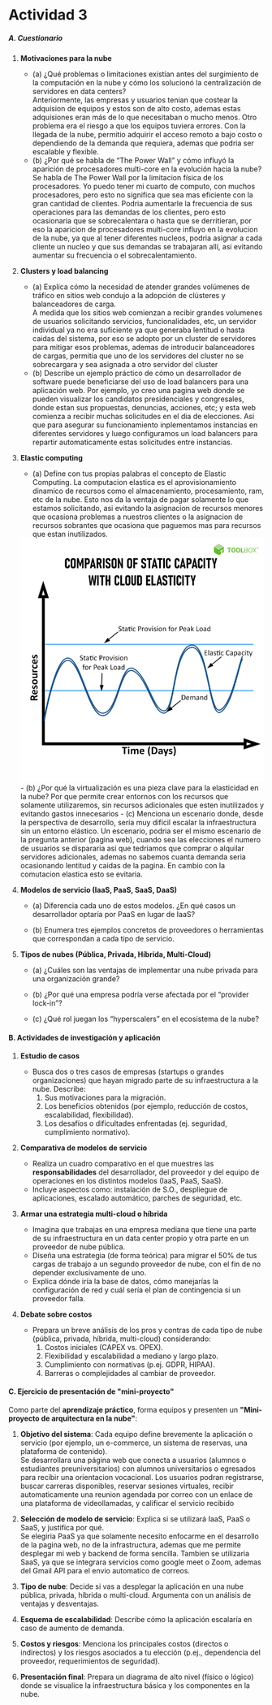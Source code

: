 # Actividad 3

##### A. Cuestionario

1. **Motivaciones para la nube**  
   - (a) ¿Qué problemas o limitaciones existían antes del surgimiento de la computación en la nube y cómo los solucionó la centralización de servidores en data centers?  
   Anteriormente, las empresas y usuarios tenian que costear la adquision de equipos y estos son de alto costo, ademas estas adquisiones eran más de lo que necesitaban o mucho menos. Otro problema era el riesgo a que los equipos tuviera errores. Con la llegada de la nube, permitio adquirir el acceso remoto a bajo costo o dependiendo de la demanda que requiera, ademas que podria ser escalable y flexible.
   - (b) ¿Por qué se habla de “The Power Wall” y cómo influyó la aparición de procesadores multi-core en la evolución hacia la nube?
   Se habla de The Power Wall por la limitacion física de los procesadores. Yo puedo tener mi cuarto de computo, con muchos procesadores, pero esto no significa que sea mas eficiente con la gran cantidad de clientes. Podria aumentarle la frecuencia de sus operaciones para las demandas de los clientes, pero esto ocasionaria que se sobrecalentara o hasta que se derritieran, por eso la aparicion de procesadores multi-core influyo en la evolucion de la nube, ya que al tener diferentes nucleos, podria asignar a cada cliente un nucleo y que sus demandas se trabajaran allí, asi evitando aumentar su frecuencia o el sobrecalentamiento.

2. **Clusters y load balancing**  
   - (a) Explica cómo la necesidad de atender grandes volúmenes de tráfico en sitios web condujo a la adopción de clústeres y balanceadores de carga.  
   A medida que los sitios web comienzan a recibir grandes volumenes de usuarios solicitando servicios, funcionalidades, etc, un servidor individual ya no era suficiente ya que generaba lentitud o hasta caidas del sistema, por eso se adopto por un cluster de servidores para mitigar esos problemas, ademas de introducir balanceadores de cargas, permitia que uno de los servidores del cluster no se sobrecargara y sea asignada a otro servidor del cluster
   - (b) Describe un ejemplo práctico de cómo un desarrollador de software puede beneficiarse del uso de load balancers para una aplicación web.
   Por ejemplo, yo creo una pagina web donde se pueden visualizar los candidatos presidenciales y congresales, donde estan sus propuestas, denuncias, acciones, etc; y esta web comienza a recibir muchas solicitudes en el dia de elecciones. Asi que para asegurar su funcionamiento inplementamos instancias en diferentes servidores y luego configuramos un load balancers para repartir automaticamente estas solicitudes entre instancias.

3. **Elastic computing**  
   - (a) Define con tus propias palabras el concepto de Elastic Computing. 
   La computacion elastica es el aprovisionamiento dinamico de recursos como el almacenamiento, procesamiento, ram, etc de la nube. Esto nos da la ventaja de pagar solamente lo que estamos solicitando, asi evitando la asignacion de recursos menores que ocasiona problemas a nuestros clientes o la asignacion de recursos sobrantes que ocasiona que paguemos mas para recursos que estan inutilizados.
   <img src="Elastic_Computing.png" width="600">
   - (b) ¿Por qué la virtualización es una pieza clave para la elasticidad en la nube?  
   Por que permite crear entornos con los recursos que solamente utilizaremos, sin recursos adicionales que esten inutilizados y evitando gastos innecesarios
   - (c) Menciona un escenario donde, desde la perspectiva de desarrollo, sería muy difícil escalar la infraestructura sin un entorno elástico.
   Un escenario, podria ser el mismo escenario de la pregunta anterior (pagina web), cuando sea las elecciones el numero de usuarios se dispararia asi que tedriamos que comprar o alquilar servidores adicionales, ademas no sabemos cuanta demanda seria ocasionando lentitud y caidas de la pagina. En cambio con la comutacion elastica esto se evitaria.

4. **Modelos de servicio (IaaS, PaaS, SaaS, DaaS)**  
   - (a) Diferencia cada uno de estos modelos. ¿En qué casos un desarrollador optaría por PaaS en lugar de IaaS?  

   - (b) Enumera tres ejemplos concretos de proveedores o herramientas que correspondan a cada tipo de servicio.

5. **Tipos de nubes (Pública, Privada, Híbrida, Multi-Cloud)**  
   - (a) ¿Cuáles son las ventajas de implementar una nube privada para una organización grande?  

   - (b) ¿Por qué una empresa podría verse afectada por el “provider lock-in”?  
   
   - (c) ¿Qué rol juegan los “hyperscalers” en el ecosistema de la nube?


#### B. Actividades de investigación y aplicación

1. **Estudio de casos**  
   - Busca dos o tres casos de empresas (startups o grandes organizaciones) que hayan migrado parte de su infraestructura a la nube. Describe:
     1. Sus motivaciones para la migración.  
     2. Los beneficios obtenidos (por ejemplo, reducción de costos, escalabilidad, flexibilidad).  
     3. Los desafíos o dificultades enfrentadas (ej. seguridad, cumplimiento normativo).

2. **Comparativa de modelos de servicio**  
   - Realiza un cuadro comparativo en el que muestres las **responsabilidades** del desarrollador, del proveedor y del equipo de operaciones en los distintos modelos (IaaS, PaaS, SaaS).  
   - Incluye aspectos como: instalación de S.O., despliegue de aplicaciones, escalado automático, parches de seguridad, etc.

3. **Armar una estrategia multi-cloud o híbrida**  
   - Imagina que trabajas en una empresa mediana que tiene una parte de su infraestructura en un data center propio y otra parte en un proveedor de nube pública.  
   - Diseña una estrategia (de forma teórica) para migrar el 50% de tus cargas de trabajo a un segundo proveedor de nube, con el fin de no depender exclusivamente de uno.  
   - Explica dónde iría la base de datos, cómo manejarías la configuración de red y cuál sería el plan de contingencia si un proveedor falla.

4. **Debate sobre costos**  
   - Prepara un breve análisis de los pros y contras de cada tipo de nube (pública, privada, híbrida, multi-cloud) considerando:
     1. Costos iniciales (CAPEX vs. OPEX).  
     2. Flexibilidad y escalabilidad a mediano y largo plazo.  
     3. Cumplimiento con normativas (p.ej. GDPR, HIPAA).  
     4. Barreras o complejidades al cambiar de proveedor.


#### C. Ejercicio de presentación de "mini-proyecto"

Como parte del **aprendizaje práctico**, forma equipos y presenten un **"Mini-proyecto de arquitectura en la nube"**:

1. **Objetivo del sistema**: Cada equipo define brevemente la aplicación o servicio (por ejemplo, un e-commerce, un sistema de reservas, una plataforma de contenido).  
Se desarrollara una página web que conecta a usuarios (alumnos o estudiantes preuniversitarios) con alumnos universitarios o egresados para recibir una orientacion vocacional. Los usuarios podran registrarse, buscar carreras disponibles, reservar sesiones virtuales, recibir automaticamente una reunion agendada por correo con un enlace de una plataforma de videollamadas, y calificar el servicio recibido

2. **Selección de modelo de servicio**: Explica si se utilizará IaaS, PaaS o SaaS, y justifica por qué.  
Se elegiria PaaS ya que solamente necesito enfocarme en el desarrollo de la pagina web, no de la infrastructura, ademas que me permite desplegar mi web y backend de forma sencilla. Tambien se utilizaria SaaS, ya que se integrara servicios como google meet o Zoom, ademas del Gmail API para el envio automatico de correos.

3. **Tipo de nube**: Decide si vas a desplegar la aplicación en una nube pública, privada, híbrida o multi-cloud. Argumenta con un análisis de ventajas y desventajas.  

4. **Esquema de escalabilidad**: Describe cómo la aplicación escalaría en caso de aumento de demanda.  

5. **Costos y riesgos**: Menciona los principales costos (directos o indirectos) y los riesgos asociados a tu elección (p.ej., dependencia del proveedor, requerimientos de seguridad).  
6. **Presentación final**: Prepara un diagrama de alto nivel (físico o lógico) donde se visualice la infraestructura básica y los componentes en la nube.
